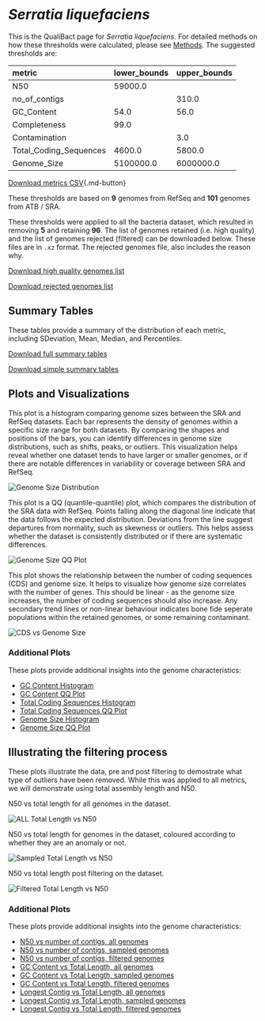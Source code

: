 # *Serratia liquefaciens*

This is the QualiBact page for *Serratia liquefaciens*. For detailed methods on how these thresholds were calculated, please see [Methods](../../methods.md).
The suggested thresholds are: 

| metric                 | lower_bounds   | upper_bounds   |
|:-----------------------|:---------------|:---------------|
| N50                    | 59000.0        |                |
| no_of_contigs          |                | 310.0          |
| GC_Content             | 54.0           | 56.0           |
| Completeness           | 99.0           |                |
| Contamination          |                | 3.0            |
| Total_Coding_Sequences | 4600.0         | 5800.0         |
| Genome_Size            | 5100000.0      | 6000000.0      |

[Download metrics CSV](Serratia_liquefaciens_metrics.csv){.md-button}


These thresholds are based on **9** genomes from RefSeq and **101** genomes from ATB / SRA.

These thresholds were applied to all the bacteria dataset, which resulted in removing **5** and retaining **96**.
The list of genomes retained (i.e. high quality) and the list of genomes rejected (filtered) can be downloaded below. These files are in `.xz` format. The rejected genomes file, also includes the reason why.

[Download high quality genomes list](Serratia_liquefaciens_high_quality_genomes.csv.xz)


[Download rejected genomes list](Serratia_liquefaciens_filtered_out_genomes.csv.xz)



## Summary Tables
These tables provide a summary of the distribution of each metric, including SDeviation, Mean, Median, and Percentiles.

[Download full summary tables](summary.csv)

[Download simple summary tables](selected_summary.csv)

## Plots and Visualizations

This plot is a histogram comparing genome sizes between the SRA and RefSeq datasets. Each bar represents the density of genomes within a specific size range for both datasets. By comparing the shapes and positions of the bars, you can identify differences in genome size distributions, such as shifts, peaks, or outliers. This visualization helps reveal whether one dataset tends to have larger or smaller genomes, or if there are notable differences in variability or coverage between SRA and RefSeq.

![Genome Size Distribution](Genome_Size_refseq_histogram_kde.png)

This plot is a QQ (quantile-quantile) plot, which compares the distribution of the SRA data with RefSeq. Points falling along the diagonal line indicate that the data follows the expected distribution. Deviations from the line suggest departures from normality, such as skewness or outliers. This helps assess whether the dataset is consistently distributed or if there are systematic differences.

![Genome Size QQ Plot](Genome_Size_refseq_qqplot.png)

This plot shows the relationship between the number of coding sequences (CDS) and genome size. It helps to visualize how genome size correlates with the number of genes. This should be linear - as the genome size increases, the number of coding sequences should also increase. Any secondary trend lines or non-linear behaviour indicates bone fide seperate populations within the retained genomes, or some remaining contaminant. 

![CDS vs Genome Size](Serratia_liquefaciens_CDS_vs_Genome_Size.png)

### Additional Plots

These plots provide additional insights into the genome characteristics:

- [GC Content Histogram](GC_Content_refseq_histogram_kde.png)
- [GC Content QQ Plot](GC_Content_refseq_qqplot.png)
- [Total Coding Sequences Histogram](Total_Coding_Sequences_refseq_histogram_kde.png)
- [Total Coding Sequences QQ Plot](Total_Coding_Sequences_refseq_qqplot.png)
- [Genome Size Histogram](Genome_Size_refseq_histogram_kde.png)
- [Genome Size QQ Plot](Genome_Size_refseq_qqplot.png)
## Illustrating the filtering process
These plots illustrate the data, pre and post filtering to demostrate what type of outliers have been removed. While this was applied to all metrics, we will demonstrate using total assembly length and N50.

N50 vs total length for all genomes in the dataset.

![ALL Total Length vs N50](Serratia_liquefaciens_all_total_length_N50.png)

N50 vs total length for genomes in the dataset, coloured according to whether they are an anomaly or not.

![Sampled Total Length vs N50](Serratia_liquefaciens_sample_total_length_N50.png)

N50 vs total length post filtering on the dataset.

![Filtered Total Length vs N50](Serratia_liquefaciens_filt_total_length_N50.png)

### Additional Plots

These plots provide additional insights into the genome characteristics:

- [N50 vs number of contigs, all genomes](Serratia_liquefaciens_all_N50_number.png)
- [N50 vs number of contigs, sampled genomes](Serratia_liquefaciens_sample_N50_number.png)
- [N50 vs number of contigs, filtered genomes](Serratia_liquefaciens_filt_N50_number.png)
- [GC Content vs Total Length, all genomes](Serratia_liquefaciens_all_total_length_GC_Content.png)
- [GC Content vs Total Length, sampled genomes](Serratia_liquefaciens_sample_total_length_GC_Content.png)
- [GC Content vs Total Length, filtered genomes](Serratia_liquefaciens_filt_total_length_GC_Content.png)
- [Longest Contig vs Total Length, all genomes](Serratia_liquefaciens_all_total_length_longest.png)
- [Longest Contig vs Total Length, sampled genomes](Serratia_liquefaciens_sample_total_length_longest.png)
- [Longest Contig vs Total Length, filtered genomes](Serratia_liquefaciens_filt_total_length_longest.png)
